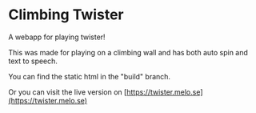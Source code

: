 # Climbing Twister
A webapp for playing twister!

This was made for playing on a climbing wall and has both auto spin and text to speech.

You can find the static html in the "build" branch.

Or you can visit the live version on [https://twister.melo.se](https://twister.melo.se)
